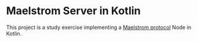 # Maelstrom Server in Kotlin

This project is a study exercise implementing a [Maelstrom protocol](https://github.com/jepsen-io/maelstrom) Node in Kotlin. 